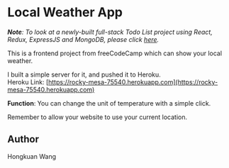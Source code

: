 # Local Weather App

*__Note__: To look at a newly-built full-stack Todo List project using React, Redux, ExpressJS and MongoDB, please click [here](https://github.com/hongkuancn/todo-list).*

This is a frontend project from freeCodeCamp which can show your local weather.

I built a simple server for it, and pushed it to Heroku.<br />
Heroku Link: [https://rocky-mesa-75540.herokuapp.com](https://rocky-mesa-75540.herokuapp.com)

__Function__: You can change the unit of temperature with a simple click.

Remember to allow your website to use your current location.

## Author

Hongkuan Wang
